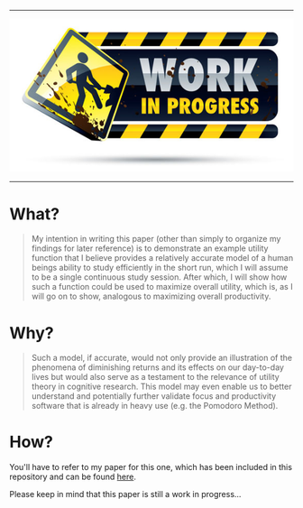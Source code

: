 -----------------------------------------------------
![Under Construction](img/under-construction.jpg)

-----------------------------------------------------

# What?
> My intention in writing this paper (other than simply to organize my findings for later reference) is to demonstrate an example utility function that I believe provides a relatively accurate model of a human beings ability to study efficiently in the short run, which I will assume to be a single continuous study session. After which, I will show how such a function could be used to maximize overall utility, which is, as I will go on to show, analogous to maximizing overall productivity.

# Why?
> Such a model, if accurate, would not only provide an illustration of the phenomena of diminishing returns and its effects on our day-to-day lives but would also serve as a testament to the relevance of utility theory in cognitive research. This model may even enable us to better understand and potentially further validate focus and productivity software that is already in heavy use (e.g. the Pomodoro Method). 

# How?
You'll have to refer to my paper for this one, which has been included in this repository and can be found [here](UtilityFunctionForStudying.pdf).

Please keep in mind that this paper is still a work in progress...
